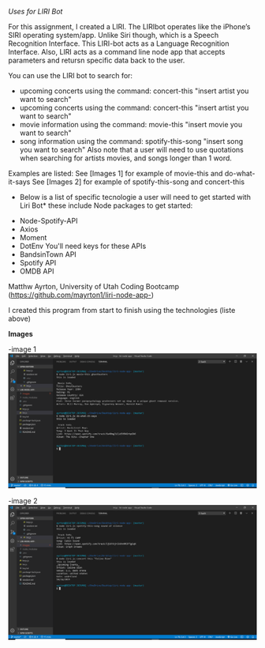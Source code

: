*Uses for LIRI Bot*

For this assignment, I created a LIRI. The LIRIbot operates like the iPhone’s SIRI operating system/app. Unlike Siri though, which is a Speech Recognition Interface. This LIRI-bot acts as a Language Recognition Interface. Also, LIRI acts as a command line node app that accepts parameters and retursn specific data back to the user.

You can use the LIRI bot to search for:
- upcoming concerts using the command: concert-this "insert artist you want to search"
- upcoming concerts using the command: concert-this "insert artist you want to search" 
- movie information using the command: movie-this "insert movie you want to search"
- song information using the command: spotify-this-song "insert song you want to search"
Also note that a user will need to use quotations when searching for artists movies, and songs longer than 1 word.

Examples are listed: See [Images 1] for example of movie-this and do-what-it-says
         See [Images 2] for example of spotify-this-song and concert-this

* Below is a list of specific tecnologie a user will need to get started with Liri Bot*
these include Node packages to get started:
- Node-Spotify-API
- Axios
- Moment
- DotEnv
You'll need keys for these APIs
- BandsinTown API 
- Spotify API
- OMDB API

Matthw Ayrton, University of Utah Coding Bootcamp (https://github.com/mayrton1/liri-node-app-)

I created this program from start to finish using the technologies (liste above)

**Images**

-image 1
![](images/liri-bot.png)

-image 2
![](images/liri-bot.png%202.png)

